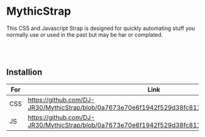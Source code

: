 # MythicStrap

<p>This CSS and Javascript Strap is designed for quickly automating stuff you normally use or used in the past but may be har or complated.</p>

<br><br>

<h2>Installion</h2>

|For|Link|
|---|----|
|CSS|https://github.com/DJ-JR30/MythicStrap/blob/0a7673e70e6f1942f529d38fc811d2c1fc7f3f2d/frontend.css|
|JS|https://github.com/DJ-JR30/MythicStrap/blob/0a7673e70e6f1942f529d38fc811d2c1fc7f3f2d/frontend.js|


